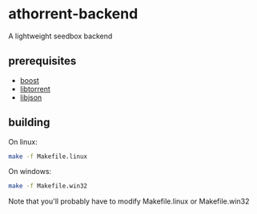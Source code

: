 # athorrent-backend
A lightweight seedbox backend

## prerequisites
- [boost](http://www.boost.org/)
- [libtorrent](http://www.libtorrent.org/)
- [libjson](http://sourceforge.net/projects/libjson/)

## building
On linux:
``` sh
make -f Makefile.linux
```
On windows:
``` sh
make -f Makefile.win32
```
Note that you'll probably have to modify Makefile.linux or Makefile.win32
